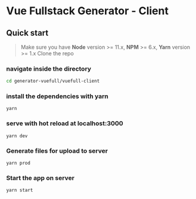 
# Vue Fullstack Generator - Client

## Quick start
> Make sure you have **Node** version >= 11.x, **NPM** >= 6.x, **Yarn** version >= 1.x
> Clone the repo

### navigate inside the directory
```bash
cd generator-vuefull/vuefull-client
```
### install the dependencies with yarn
`yarn`

### serve with hot reload at localhost:3000
`yarn dev`

### Generate files for upload to server
`yarn prod`

### Start the app on server
`yarn start`

